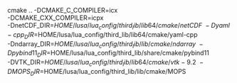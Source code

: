 cmake .. -DCMAKE_C_COMPILER=icx \
-DCMAKE_CXX_COMPILER=icpx \
-DnetCDF_DIR=$HOME/lusa/lua_config/third_lib/lib64/cmake/netCDF \
-Dyaml-cpp_DIR=$HOME/lusa/lua_config/third_lib/lib64/cmake/yaml-cpp \
-Dndarray_DIR=$HOME/lusa/lua_config/third_lib/lib/cmake/ndarray \
-Dpybind11_DIR=$HOME/lusa/lua_config/third_lib/share/cmake/pybind11 \
-DVTK_DIR=$HOME/lusa/lua_config/third_lib/lib64/cmake/vtk-9.2 \
-DMOPS_DIR=$HOME/lusa/lua_config/third_lib/lib/cmake/MOPS 
